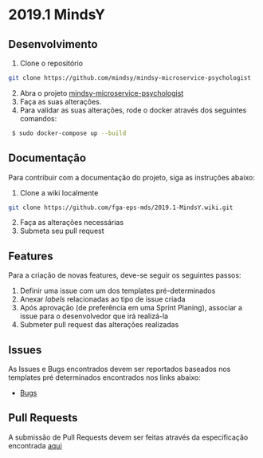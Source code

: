 # 2019.1 MindsY

## Desenvolvimento

  1. Clone o repositório
  ```bash
  git clone https://github.com/mindsy/mindsy-microservice-psychologist
  ```
  2. Abra o projeto [mindsy-microservice-psychologist](https://github.com/mindsy/mindsy-microservice-psychologist)
  3. Faça as suas alterações.
  4. Para validar as suas alterações, rode o docker através dos seguintes comandos:
  ```bash
   $ sudo docker-compose up --build
  ```
  
## Documentação

Para contribuir com a documentação do projeto, siga as instruções abaixo:

  1. Clone a wiki localmente
  ```bash
  git clone https://github.com/fga-eps-mds/2019.1-MindsY.wiki.git
  ```  
  2. Faça as alterações necessárias
  3. Submeta seu pull request

## Features

Para a criação de novas features, deve-se seguir os seguintes passos:

  1. Definir uma issue com um dos templates pré-determinados
  2. Anexar _labels_ relacionadas ao tipo de issue criada
  3. Após aprovação (de preferência em uma Sprint Planing), associar a issue para o desenvolvedor que irá realizá-la
  4. Submeter pull request das alterações realizadas

## Issues

As Issues e Bugs encontrados devem ser reportados baseados nos templates pré determinados encontrados nos links abaixo:
* [Bugs](.docs/ISSUE_TEMPLATE/BUG_REPORT.md)

## Pull Requests

A submissão de Pull Requests devem ser feitas através da especificação encontrada [aqui](.docs/PULL_REQUEST_TEMPLATE.md)
